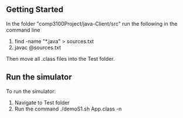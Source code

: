 ## Getting Started

In the folder "comp3100Project/java-Client/src" run the following in the command line 

1. find -name "*.java" > sources.txt
2. javac @sources.txt

Then move all .class files into the Test folder. 

## Run the simulator 

To run the simulator:

1. Navigate to Test folder
2. Run the command ./demoS1.sh App.class -n